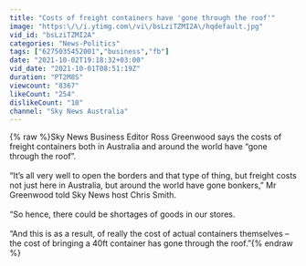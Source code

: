 ```yaml
---
title: "Costs of freight containers have 'gone through the roof'"
image: "https:\/\/i.ytimg.com\/vi\/bsLziTZMI2A\/hqdefault.jpg"
vid_id: "bsLziTZMI2A"
categories: "News-Politics"
tags: ["6275035452001","business","fb"]
date: "2021-10-02T19:18:32+03:00"
vid_date: "2021-10-01T08:51:19Z"
duration: "PT2M8S"
viewcount: "8367"
likeCount: "254"
dislikeCount: "10"
channel: "Sky News Australia"
---
```

{% raw %}Sky News Business Editor Ross Greenwood says the costs of freight containers both in Australia and around the world have “gone through the roof”. <br /><br />“It’s all very well to open the borders and that type of thing, but freight costs not just here in Australia, but around the world have gone bonkers,” Mr Greenwood told Sky News host Chris Smith.<br /><br />“So hence, there could be shortages of goods in our stores.<br /><br />“And this is as a result, of really the cost of actual containers themselves – the cost of bringing a 40ft container has gone through the roof.”{% endraw %}
